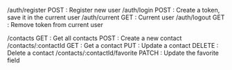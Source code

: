 /auth/register
POST : Register new user
/auth/login
POST : Create a token, save it in the current user
/auth/current
GET : Current user
/auth/logout
GET : Remove token from current user

/contacts
GET : Get all contacts
POST : Create a new contact
/contacts/:contactId
GET : Get a contact
PUT : Update a contact
DELETE : Delete a contact
/contacts/:contactId/favorite
PATCH : Update the favorite field
